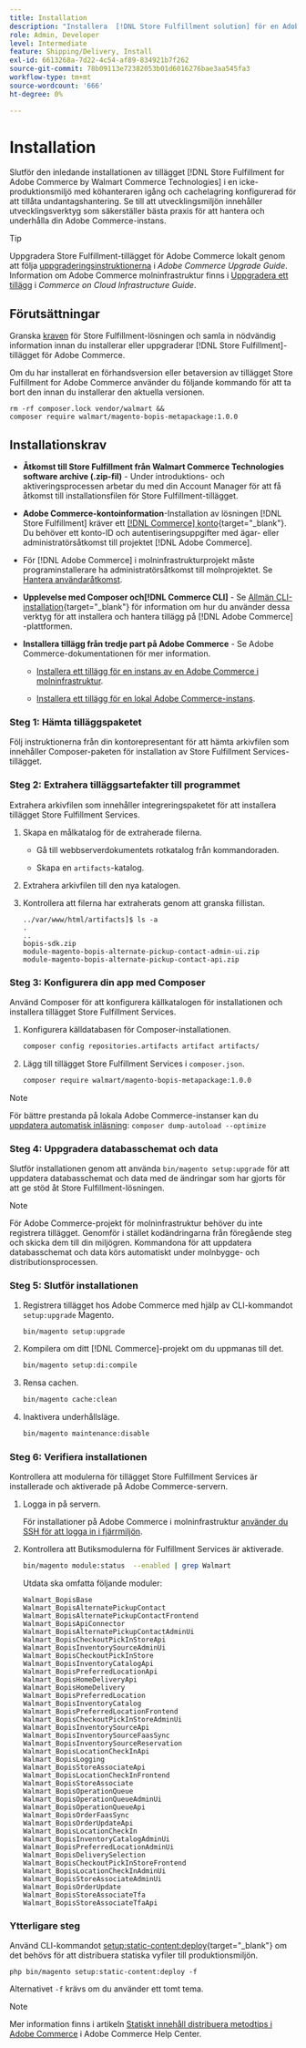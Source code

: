 ```yaml
---
title: Installation
description: "Installera  [!DNL Store Fulfillment solution] för en Adobe Commerce-butik med Composer för PHP."
role: Admin, Developer
level: Intermediate
feature: Shipping/Delivery, Install
exl-id: 6613268a-7d22-4c54-af89-834921b7f262
source-git-commit: 78b09113e72382053b01d6016276bae3aa545fa3
workflow-type: tm+mt
source-wordcount: '666'
ht-degree: 0%

---
```



# Installation

Slutför den inledande installationen av tillägget [!DNL Store Fulfillment for Adobe Commerce by Walmart Commerce Technologies] i en icke-produktionsmiljö med köhanteraren igång och cachelagring konfigurerad för att tillåta undantagshantering. Se till att utvecklingsmiljön innehåller utvecklingsverktyg som säkerställer bästa praxis för att hantera och underhålla din Adobe Commerce-instans.

>[!TIP]
>
>Uppgradera Store Fulfillment-tillägget för Adobe Commerce lokalt genom att följa [uppgraderingsinstruktionerna](https://experienceleague.adobe.com/docs/commerce-operations/upgrade-guide/modules/upgrade.html) i _Adobe Commerce Upgrade Guide_. Information om Adobe Commerce molninfrastruktur finns i [Uppgradera ett tillägg](https://experienceleague.adobe.com/docs/commerce-cloud-service/user-guide/configure-store/extensions.html#upgrade-an-extension) i *Commerce on Cloud Infrastructure Guide*.

## Förutsättningar

Granska [kraven](solution-requirements.md) för Store Fulfillment-lösningen och samla in nödvändig information innan du installerar eller uppgraderar [!DNL Store Fulfillment]-tillägget för Adobe Commerce.

Om du har installerat en förhandsversion eller betaversion av tillägget Store Fulfillment for Adobe Commerce använder du följande kommando för att ta bort den innan du installerar den aktuella versionen.

```terminal
rm -rf composer.lock vendor/walmart &&
composer require walmart/magento-bopis-metapackage:1.0.0
```

## Installationskrav

- **Åtkomst till Store Fulfillment från Walmart Commerce Technologies software archive (.zip-fil)** - Under introduktions- och aktiveringsprocessen arbetar du med din Account Manager för att få åtkomst till installationsfilen för Store Fulfillment-tillägget.

- **Adobe Commerce-kontoinformation**-Installation av lösningen [!DNL Store Fulfillment] kräver ett [[!DNL Commerce] konto](https://docs.magento.com/user-guide/magento/magento-account.html){target="_blank"}. Du behöver ett konto-ID och autentiseringsuppgifter med ägar- eller administratörsåtkomst till projektet [!DNL Adobe Commerce].

- För [!DNL Adobe Commerce] i molninfrastrukturprojekt måste programinstallerare ha administratörsåtkomst till molnprojektet. Se [Hantera användaråtkomst](https://devdocs.magento.com/cloud/project/user-admin.html).

- **Upplevelse med Composer och[!DNL Commerce CLI]** - Se [Allmän CLI-installation](https://devdocs.magento.com/extensions/install/){target="_blank"} för information om hur du använder dessa verktyg för att installera och hantera tillägg på [!DNL Adobe Commerce] -plattformen.

- **Installera tillägg från tredje part på Adobe Commerce** - Se Adobe Commerce-dokumentationen för mer information.

   - [Installera ett tillägg för en instans av en Adobe Commerce i molninfrastruktur](https://devdocs.magento.com/cloud/howtos/install-components.html#install-an-extension).

   - [Installera ett tillägg för en lokal Adobe Commerce-instans](https://devdocs.magento.com/extensions/install/).

### Steg 1: Hämta tilläggspaketet

Följ instruktionerna från din kontorepresentant för att hämta arkivfilen som innehåller Composer-paketen för installation av Store Fulfillment Services-tillägget.

### Steg 2: Extrahera tilläggsartefakter till programmet

Extrahera arkivfilen som innehåller integreringspaketet för att installera tillägget Store Fulfillment Services.

1. Skapa en målkatalog för de extraherade filerna.

   - Gå till webbserverdokumentets rotkatalog från kommandoraden.

   - Skapa en `artifacts`-katalog.

1. Extrahera arkivfilen till den nya katalogen.

1. Kontrollera att filerna har extraherats genom att granska fillistan.

   ```
   ../var/www/html/artifacts]$ ls -a
   .
   ..
   bopis-sdk.zip
   module-magento-bopis-alternate-pickup-contact-admin-ui.zip
   module-magento-bopis-alternate-pickup-contact-api.zip
   ```

### Steg 3: Konfigurera din app med Composer

Använd Composer för att konfigurera källkatalogen för installationen och installera tillägget Store Fulfillment Services.

1. Konfigurera källdatabasen för Composer-installationen.

   ```bash
   composer config repositories.artifacts artifact artifacts/
   ```

1. Lägg till tillägget Store Fulfillment Services i `composer.json`.

   ```bash
   composer require walmart/magento-bopis-metapackage:1.0.0
   ```

>[!NOTE]
>
>För bättre prestanda på lokala Adobe Commerce-instanser kan du [uppdatera automatisk inläsning](https://experienceleague.adobe.com/docs/commerce-operations/performance-best-practices/deployment-flow.html#update-the-autoloader): `composer dump-autoload --optimize`

### Steg 4: Uppgradera databasschemat och data

Slutför installationen genom att använda `bin/magento setup:upgrade` för att uppdatera databasschemat och data med de ändringar som har gjorts för att ge stöd åt Store Fulfillment-lösningen.

>[!NOTE]
>
>För Adobe Commerce-projekt för molninfrastruktur behöver du inte registrera tillägget. Genomför i stället kodändringarna från föregående steg och skicka dem till din miljögren. Kommandona för att uppdatera databasschemat och data körs automatiskt under molnbygge- och distributionsprocessen.

### Steg 5: Slutför installationen

1. Registrera tillägget hos Adobe Commerce med hjälp av CLI-kommandot `setup:upgrade` Magento.

   ```terminal
   bin/magento setup:upgrade
   ```

1. Kompilera om ditt [!DNL Commerce]-projekt om du uppmanas till det.

   ```bash
   bin/magento setup:di:compile
   ```

1. Rensa cachen.

   ```bash
   bin/magento cache:clean
   ```

1. Inaktivera underhållsläge.

   ```bash
   bin/magento maintenance:disable
   ```

### Steg 6: Verifiera installationen

Kontrollera att modulerna för tillägget Store Fulfillment Services är installerade och aktiverade på Adobe Commerce-servern.

1. Logga in på servern.

   För installationer på Adobe Commerce i molninfrastruktur [använder du SSH för att logga in i fjärrmiljön](https://devdocs.magento.com/cloud/env/environments-ssh.html#ssh).

1. Kontrollera att Butiksmodulerna för Fulfillment Services är aktiverade.

   ```bash
   bin/magento module:status  --enabled | grep Walmart
   ```

   Utdata ska omfatta följande moduler:

   ```
   Walmart_BopisBase
   Walmart_BopisAlternatePickupContact
   Walmart_BopisAlternatePickupContactFrontend
   Walmart_BopisApiConnector
   Walmart_BopisAlternatePickupContactAdminUi
   Walmart_BopisCheckoutPickInStoreApi
   Walmart_BopisInventorySourceAdminUi
   Walmart_BopisCheckoutPickInStore
   Walmart_BopisInventoryCatalogApi
   Walmart_BopisPreferredLocationApi
   Walmart_BopisHomeDeliveryApi
   Walmart_BopisHomeDelivery
   Walmart_BopisPreferredLocation
   Walmart_BopisInventoryCatalog
   Walmart_BopisPreferredLocationFrontend
   Walmart_BopisCheckoutPickInStoreAdminUi
   Walmart_BopisInventorySourceApi
   Walmart_BopisInventorySourceFaasSync
   Walmart_BopisInventorySourceReservation
   Walmart_BopisLocationCheckInApi
   Walmart_BopisLogging
   Walmart_BopisStoreAssociateApi
   Walmart_BopisLocationCheckInFrontend
   Walmart_BopisStoreAssociate
   Walmart_BopisOperationQueue
   Walmart_BopisOperationQueueAdminUi
   Walmart_BopisOperationQueueApi
   Walmart_BopisOrderFaasSync
   Walmart_BopisOrderUpdateApi
   Walmart_BopisLocationCheckIn
   Walmart_BopisInventoryCatalogAdminUi
   Walmart_BopisPreferredLocationAdminUi
   Walmart_BopisDeliverySelection
   Walmart_BopisCheckoutPickInStoreFrontend
   Walmart_BopisLocationCheckInAdminUi
   Walmart_BopisStoreAssociateAdminUi
   Walmart_BopisOrderUpdate
   Walmart_BopisStoreAssociateTfa
   Walmart_BopisStoreAssociateTfaApi
   ```

### Ytterligare steg

Använd CLI-kommandot [setup:static-content:deploy](https://experienceleague.adobe.com/docs/commerce-operations/reference/commerce-on-premises.html){target="_blank"} om det behövs för att distribuera statiska vyfiler till produktionsmiljön.

```terminal
php bin/magento setup:static-content:deploy -f
```

Alternativet `-f` krävs om du använder ett tomt tema.

>[!NOTE]
>
>Mer information finns i artikeln [Statiskt innehåll distribuera metodtips i Adobe Commerce](https://experienceleague.adobe.com/docs/commerce-operations/implementation-playbook/best-practices/development/static-content-deployment.html) i Adobe Commerce Help Center.



